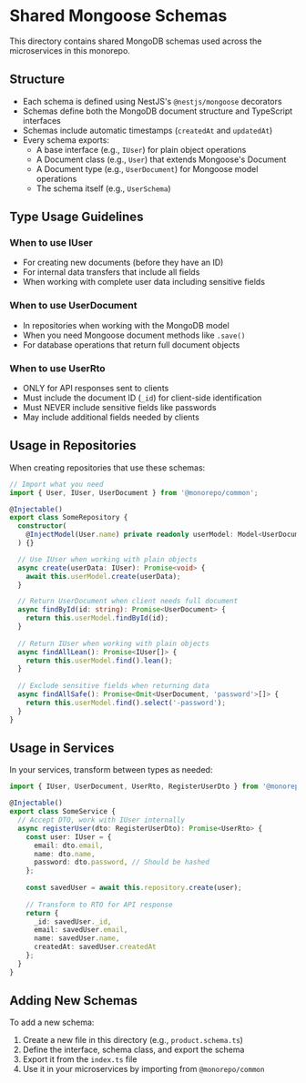 # Shared Mongoose Schemas

This directory contains shared MongoDB schemas used across the microservices in this monorepo.

## Structure

- Each schema is defined using NestJS's `@nestjs/mongoose` decorators
- Schemas define both the MongoDB document structure and TypeScript interfaces
- Schemas include automatic timestamps (`createdAt` and `updatedAt`) 
- Every schema exports:
  - A base interface (e.g., `IUser`) for plain object operations
  - A Document class (e.g., `User`) that extends Mongoose's Document
  - A Document type (e.g., `UserDocument`) for Mongoose model operations
  - The schema itself (e.g., `UserSchema`)

## Type Usage Guidelines

### When to use IUser
- For creating new documents (before they have an ID)
- For internal data transfers that include all fields
- When working with complete user data including sensitive fields

### When to use UserDocument
- In repositories when working with the MongoDB model
- When you need Mongoose document methods like `.save()`
- For database operations that return full document objects

### When to use UserRto
- ONLY for API responses sent to clients
- Must include the document ID (`_id`) for client-side identification
- Must NEVER include sensitive fields like passwords
- May include additional fields needed by clients

## Usage in Repositories

When creating repositories that use these schemas:

```typescript
// Import what you need
import { User, IUser, UserDocument } from '@monorepo/common';

@Injectable()
export class SomeRepository {
  constructor(
    @InjectModel(User.name) private readonly userModel: Model<UserDocument>,
  ) {}

  // Use IUser when working with plain objects
  async create(userData: IUser): Promise<void> {
    await this.userModel.create(userData);
  }

  // Return UserDocument when client needs full document
  async findById(id: string): Promise<UserDocument> {
    return this.userModel.findById(id);
  }
  
  // Return IUser when working with plain objects
  async findAllLean(): Promise<IUser[]> {
    return this.userModel.find().lean();
  }
  
  // Exclude sensitive fields when returning data
  async findAllSafe(): Promise<Omit<UserDocument, 'password'>[]> {
    return this.userModel.find().select('-password');
  }
}
```

## Usage in Services

In your services, transform between types as needed:

```typescript
import { IUser, UserDocument, UserRto, RegisterUserDto } from '@monorepo/common';

@Injectable() 
export class SomeService {
  // Accept DTO, work with IUser internally
  async registerUser(dto: RegisterUserDto): Promise<UserRto> {
    const user: IUser = {
      email: dto.email,
      name: dto.name,
      password: dto.password, // Should be hashed
    };
    
    const savedUser = await this.repository.create(user);
    
    // Transform to RTO for API response
    return {
      _id: savedUser._id,
      email: savedUser.email,
      name: savedUser.name,
      createdAt: savedUser.createdAt
    };
  }
}
```

## Adding New Schemas

To add a new schema:

1. Create a new file in this directory (e.g., `product.schema.ts`)
2. Define the interface, schema class, and export the schema
3. Export it from the `index.ts` file
4. Use it in your microservices by importing from `@monorepo/common` 